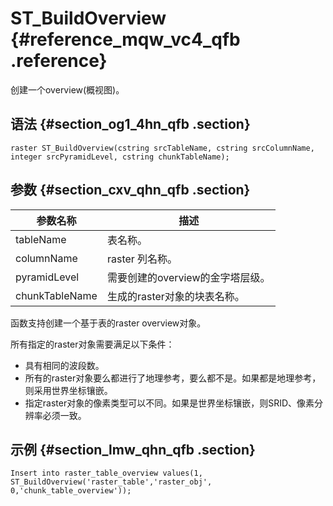 # S​T\_BuildOverview {#reference_mqw_vc4_qfb .reference}

创建一个overview\(概视图\)。

## 语法 {#section_og1_4hn_qfb .section}

```
raster ST_BuildOverview(cstring srcTableName, cstring srcColumnName, integer srcPyramidLevel, cstring chunkTableName);
```

## 参数 {#section_cxv_qhn_qfb .section}

|参数名称|描述|
|----|--|
|tableName|表名称。|
|columnName|raster 列名称。|
|pyramidLevel|需要创建的overview的金字塔层级。|
|chunkTableName|生成的raster对象的块表名称。|

函数支持创建一个基于表的raster overview对象。

所有指定的raster对象需要满足以下条件：

-   具有相同的波段数。
-   所有的raster对象要么都进行了地理参考，要么都不是。如果都是地理参考，则采用世界坐标镶嵌。
-   指定raster对象的像素类型可以不同。如果是世界坐标镶嵌，则SRID、像素分辨率必须一致。

## 示例 {#section_lmw_qhn_qfb .section}

```
Insert into raster_table_overview values(1, ST_BuildOverview('raster_table','raster_obj', 0,'chunk_table_overview'));
```

